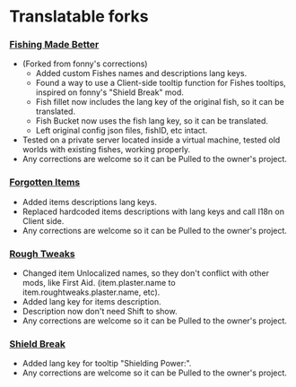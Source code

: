 # Translatable forks
### [Fishing Made Better](https://github.com/KameiB/fishing-made-better)
- (Forked from fonny's corrections)
  - Added custom Fishes names and descriptions lang keys.
  - Found a way to use a Client-side tooltip function for Fishes tooltips, inspired on fonny's "Shield Break" mod.
  - Fish fillet now includes the lang key of the original fish, so it can be translated.
  - Fish Bucket now uses the fish lang key, so it can be translated.
  - Left original config json files, fishID, etc intact.
- Tested on a private server located inside a virtual machine, tested old worlds with existing fishes, working properly.
- Any corrections are welcome so it can be Pulled to the owner's project.

### [Forgotten Items](https://github.com/KameiB/ForgottenItems)
- Added items descriptions lang keys.
- Replaced hardcoded items descriptions with lang keys and call I18n on Client side.
- Any corrections are welcome so it can be Pulled to the owner's project.

### [Rough Tweaks](https://github.com/KameiB/Rough-Tweaks)
- Changed item Unlocalized names, so they don't conflict with other mods, like First Aid. (item.plaster.name to item.roughtweaks.plaster.name, etc).
- Added lang key for items description.
- Description now don't need Shift to show.
- Any corrections are welcome so it can be Pulled to the owner's project.

### [Shield Break](https://github.com/KameiB/ShieldBreak)
- Added lang key for tooltip "Shielding Power:".
- Any corrections are welcome so it can be Pulled to the owner's project.
